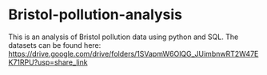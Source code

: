 # Bristol-pollution-analysis
This is an analysis of Bristol pollution data using python and SQL.
The datasets can be found here: https://drive.google.com/drive/folders/1SVapmW6OlQG_JUimbnwRT2W47EK71RPU?usp=share_link
